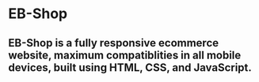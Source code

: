 # EB-Shop

## EB-Shop is a fully responsive ecommerce website, maximum compatiblities in all mobile devices, built using HTML, CSS, and JavaScript.
